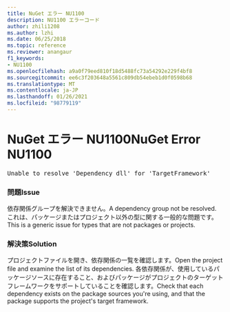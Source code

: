 ```yaml
---
title: NuGet エラー NU1100
description: NU1100 エラーコード
author: zhili1208
ms.author: lzhi
ms.date: 06/25/2018
ms.topic: reference
ms.reviewer: anangaur
f1_keywords:
- NU1100
ms.openlocfilehash: a9a0f79eed810f18d5488fc73a54292e229f4bf8
ms.sourcegitcommit: ee6c3f203648a5561c809db54ebeb1d0f0598b68
ms.translationtype: MT
ms.contentlocale: ja-JP
ms.lasthandoff: 01/26/2021
ms.locfileid: "98779119"
---
```

# <a name="nuget-error-nu1100"></a><span data-ttu-id="3aed6-103">NuGet エラー NU1100</span><span class="sxs-lookup"><span data-stu-id="3aed6-103">NuGet Error NU1100</span></span>

<pre>Unable to resolve 'Dependency dll' for 'TargetFramework'</pre>

### <a name="issue"></a><span data-ttu-id="3aed6-104">問題</span><span class="sxs-lookup"><span data-stu-id="3aed6-104">Issue</span></span>
<span data-ttu-id="3aed6-105">依存関係グループを解決できません。</span><span class="sxs-lookup"><span data-stu-id="3aed6-105">A dependency group not be resolved.</span></span> <span data-ttu-id="3aed6-106">これは、パッケージまたはプロジェクト以外の型に関する一般的な問題です。</span><span class="sxs-lookup"><span data-stu-id="3aed6-106">This is a generic issue for types that are not packages or projects.</span></span>

### <a name="solution"></a><span data-ttu-id="3aed6-107">解決策</span><span class="sxs-lookup"><span data-stu-id="3aed6-107">Solution</span></span>
<span data-ttu-id="3aed6-108">プロジェクトファイルを開き、依存関係の一覧を確認します。</span><span class="sxs-lookup"><span data-stu-id="3aed6-108">Open the project file and examine the list of its dependencies.</span></span> <span data-ttu-id="3aed6-109">各依存関係が、使用しているパッケージソースに存在すること、およびパッケージがプロジェクトのターゲットフレームワークをサポートしていることを確認します。</span><span class="sxs-lookup"><span data-stu-id="3aed6-109">Check that each dependency exists on the package sources you're using, and that the package supports the project's target framework.</span></span>